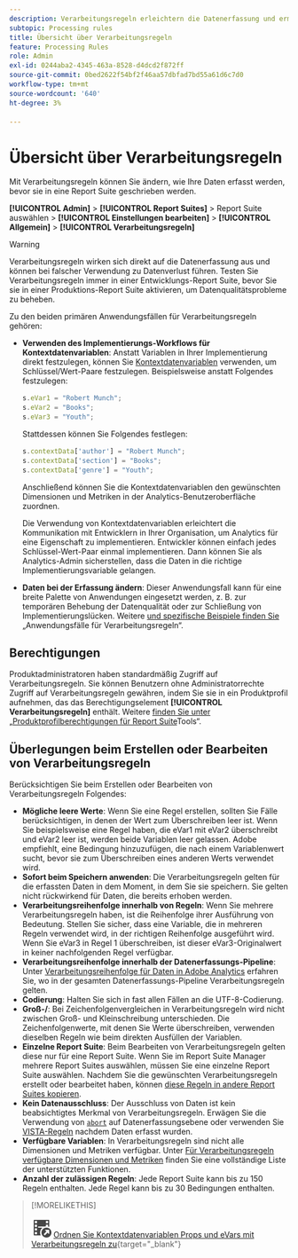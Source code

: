 ```yaml
---
description: Verarbeitungsregeln erleichtern die Datenerfassung und ermöglichen die Verwaltung der Inhalte, die an die Berichterstellung gesendet wurden.
subtopic: Processing rules
title: Übersicht über Verarbeitungsregeln
feature: Processing Rules
role: Admin
exl-id: 0244aba2-4345-463a-8528-d4dcd2f872ff
source-git-commit: 0bed2622f54bf2f46aa57dbfad7bd55a61d6c7d0
workflow-type: tm+mt
source-wordcount: '640'
ht-degree: 3%

---
```


# Übersicht über Verarbeitungsregeln

Mit Verarbeitungsregeln können Sie ändern, wie Ihre Daten erfasst werden, bevor sie in eine Report Suite geschrieben werden.

**[!UICONTROL Admin]** > **[!UICONTROL Report Suites]** > Report Suite auswählen > **[!UICONTROL Einstellungen bearbeiten]** > **[!UICONTROL Allgemein]** > **[!UICONTROL Verarbeitungsregeln]**

>[!WARNING]
>
>Verarbeitungsregeln wirken sich direkt auf die Datenerfassung aus und können bei falscher Verwendung zu Datenverlust führen. Testen Sie Verarbeitungsregeln immer in einer Entwicklungs-Report Suite, bevor Sie sie in einer Produktions-Report Suite aktivieren, um Datenqualitätsprobleme zu beheben.

Zu den beiden primären Anwendungsfällen für Verarbeitungsregeln gehören:

* **Verwenden des Implementierungs-Workflows für Kontextdatenvariablen**: Anstatt Variablen in Ihrer Implementierung direkt festzulegen, können Sie [Kontextdatenvariablen](/help/implement/vars/page-vars/contextdata.md) verwenden, um Schlüssel/Wert-Paare festzulegen. Beispielsweise anstatt Folgendes festzulegen:

  ```js
  s.eVar1 = "Robert Munch";
  s.eVar2 = "Books";
  s.eVar3 = "Youth";
  ```

  Stattdessen können Sie Folgendes festlegen:

  ```js
  s.contextData['author'] = "Robert Munch";
  s.contextData['section'] = "Books";
  s.contextData['genre'] = "Youth";
  ```

  Anschließend können Sie die Kontextdatenvariablen den gewünschten Dimensionen und Metriken in der Analytics-Benutzeroberfläche zuordnen.

  Die Verwendung von Kontextdatenvariablen erleichtert die Kommunikation mit Entwicklern in Ihrer Organisation, um Analytics für eine Eigenschaft zu implementieren. Entwickler können einfach jedes Schlüssel-Wert-Paar einmal implementieren. Dann können Sie als Analytics-Admin sicherstellen, dass die Daten in die richtige Implementierungsvariable gelangen.

* **Daten bei der Erfassung ändern**: Dieser Anwendungsfall kann für eine breite Palette von Anwendungen eingesetzt werden, z. B. zur temporären Behebung der Datenqualität oder zur Schließung von Implementierungslücken. Weitere [ und spezifische Beispiele finden Sie ](pr-use-cases.md) „Anwendungsfälle für Verarbeitungsregeln“.

## Berechtigungen

Produktadministratoren haben standardmäßig Zugriff auf Verarbeitungsregeln. Sie können Benutzern ohne Administratorrechte Zugriff auf Verarbeitungsregeln gewähren, indem Sie sie in ein Produktprofil aufnehmen, das das Berechtigungselement **[!UICONTROL Verarbeitungsregeln]** enthält. Weitere [ finden Sie unter „Produktprofilberechtigungen für Report Suite](/help/admin/admin-console/permissions/report-suite-tools.md)Tools“.

## Überlegungen beim Erstellen oder Bearbeiten von Verarbeitungsregeln

Berücksichtigen Sie beim Erstellen oder Bearbeiten von Verarbeitungsregeln Folgendes:

* **Mögliche leere Werte**: Wenn Sie eine Regel erstellen, sollten Sie Fälle berücksichtigen, in denen der Wert zum Überschreiben leer ist. Wenn Sie beispielsweise eine Regel haben, die eVar1 mit eVar2 überschreibt und eVar2 leer ist, werden beide Variablen leer gelassen. Adobe empfiehlt, eine Bedingung hinzuzufügen, die nach einem Variablenwert sucht, bevor sie zum Überschreiben eines anderen Werts verwendet wird.
* **Sofort beim Speichern anwenden**: Die Verarbeitungsregeln gelten für die erfassten Daten in dem Moment, in dem Sie sie speichern. Sie gelten nicht rückwirkend für Daten, die bereits erhoben werden.
* **Verarbeitungsreihenfolge innerhalb von Regeln**: Wenn Sie mehrere Verarbeitungsregeln haben, ist die Reihenfolge ihrer Ausführung von Bedeutung. Stellen Sie sicher, dass eine Variable, die in mehreren Regeln verwendet wird, in der richtigen Reihenfolge ausgeführt wird. Wenn Sie eVar3 in Regel 1 überschreiben, ist dieser eVar3-Originalwert in keiner nachfolgenden Regel verfügbar.
* **Verarbeitungsreihenfolge innerhalb der Datenerfassungs-Pipeline**: Unter [Verarbeitungsreihenfolge für Daten in Adobe Analytics](/help/technotes/processing-order.md) erfahren Sie, wo in der gesamten Datenerfassungs-Pipeline Verarbeitungsregeln gelten.
* **Codierung**: Halten Sie sich in fast allen Fällen an die UTF-8-Codierung.
* **Groß-/**: Bei Zeichenfolgenvergleichen in Verarbeitungsregeln wird nicht zwischen Groß- und Kleinschreibung unterschieden. Die Zeichenfolgenwerte, mit denen Sie Werte überschreiben, verwenden dieselben Regeln wie beim direkten Ausfüllen der Variablen.
* **Einzelne Report Suite**: Beim Bearbeiten von Verarbeitungsregeln gelten diese nur für eine Report Suite. Wenn Sie im Report Suite Manager mehrere Report Suites auswählen, müssen Sie eine einzelne Report Suite auswählen. Nachdem Sie die gewünschten Verarbeitungsregeln erstellt oder bearbeitet haben, können [ diese Regeln in andere Report Suites kopieren](pr-copy.md).
* **Kein Datenausschluss**: Der Ausschluss von Daten ist kein beabsichtigtes Merkmal von Verarbeitungsregeln. Erwägen Sie die Verwendung von [`abort`](/help/implement/vars/config-vars/abort.md) auf Datenerfassungsebene oder verwenden Sie [VISTA-Regeln](/help/technotes/vista.md) nachdem Daten erfasst wurden.
* **Verfügbare Variablen**: In Verarbeitungsregeln sind nicht alle Dimensionen und Metriken verfügbar. Unter [Für Verarbeitungsregeln verfügbare Dimensionen und Metriken](pr-variables.md) finden Sie eine vollständige Liste der unterstützten Funktionen.
* **Anzahl der zulässigen Regeln**: Jede Report Suite kann bis zu 150 Regeln enthalten. Jede Regel kann bis zu 30 Bedingungen enthalten.

>[!MORELIKETHIS]
>
>![VideoCheckedOut](/help/assets/icons/VideoCheckedOut.svg) [Ordnen Sie Kontextdatenvariablen Props und eVars mit Verarbeitungsregeln zu](https://experienceleague.adobe.com/en/docs/analytics-learn/tutorials/implementation/implementation-basics/map-contextdata-variables-into-props-and-evars-with-processing-rules){target="_blank"}
